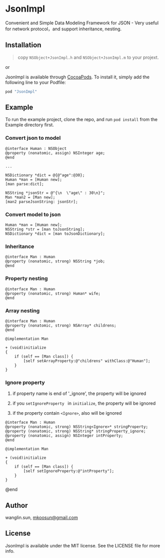 # JsonImpl
Convenient and Simple Data Modeling Framework for JSON - Very useful for network protocol，and support inheritance, nesting.

## Installation

> copy `NSObject+JsonImpl.h` and `NSObject+JsonImpl.m` to your projext.

or 

> 
JsonImpl is available through [CocoaPods](http://cocoapods.org). To install
it, simply add the following line to your Podfile:

```ruby
pod "JsonImpl"
```

## Example

To run the example project, clone the repo, and run `pod install` from the Example directory first.

### Convert json to model

```
@interface Human : NSObject
@property (nonatomic, assign) NSInteger age;
@end

...

NSDictionary *dict = @{@"age":@30};
Human *man = [Human new];
[man parse:dict];

NSString *jsonStr = @"{\n  \"age\" : 30\n}";
Man *man2 = [Man new];
[man2 parseJsonString: jsonStr];

```

### Convert model to json

```
Human *man = [Human new];
NSString *str = [man toJsonString];
NSDictionary *dict = [man toJsonDictionary];

```
### Inheritance

```
@interface Man : Human
@property (nonatomic, strong) NSString *job;
@end

```

### Property nesting

```
@interface Man : Human
@property (nonatomic, strong) Human* wife;
@end
```

### Array nesting
```
@interface Man : Human
@property (nonatomic, strong) NSArray* childrens;
@end

@implementation Man

+ (void)initialize
{
    if (self == [Man class]) {
        [self setArrayProperty:@"childrens" withClass:@"Human"];
    }
}
```

### Ignore property

1. if property name is end of '_ignore', the property will be ignored

2. if you `setIgnoreProperty ` in `initialize`, the property will be ignored

3. if the property contain `<Ignore>`, also will be ignored

```
@interface Man : Human
@property (nonatomic, strong) NSString<Ignore>* stringProperty;
@property (nonatomic, strong) NSString* stringProperty_ignore;
@property (nonatomic, assign) NSInteger intProperty;
@end

@implementation Man

+ (void)initialize
{
    if (self == [Man class]) {
        [self setIgnoreProperty:@"intProperty"];
    }
}
```

@end




## Author

wanglin.sun, mkoosun@gmail.com

## License

JsonImpl is available under the MIT license. See the LICENSE file for more info.
